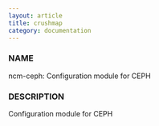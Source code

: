 ```yaml
---
layout: article
title: crushmap
category: documentation
---
```

### NAME

ncm-ceph: Configuration module for CEPH

### DESCRIPTION

Configuration module for CEPH


